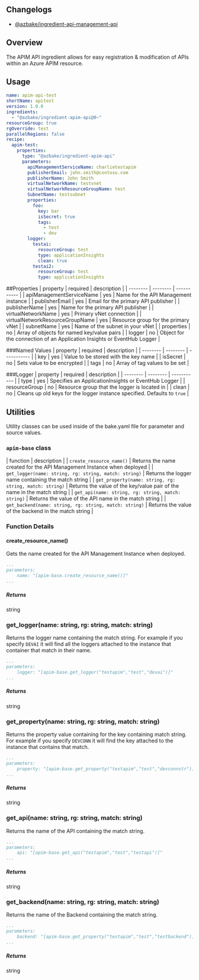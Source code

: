 ## Changelogs

* [@azbake/ingredient-api-management-api](./CHANGELOG.md)

## Overview

The APIM API ingredient allows for easy registration & modification of APIs within an Azure APIM resource.

## Usage

```yaml
name: apim-api-test
shortName: apitest
version: 1.0.0
ingredients:
  - "@azbake/ingredient-apim-api@0~"
resourceGroup: true
rgOverride: test
parallelRegions: false
recipe:
  apim-test:
    properties:
      type: "@azbake/ingredient-apim-api"
      parameters:
        apiManagementServiceName: charlietestapim
        publisherEmail: john.smith@contoso.com
        publisherName: John Smith
        virtualNetworkName: testvnet
        virtualNetworkResourceGroupName: test
        SubnetName: testsubnet
        properties:
          foo:
            key: bar
            isSecret: true
            tags:
              - test
              - dev
        logger:
          testai:
            resourceGroup: test
            type: applicationInsights
            clean: true
          testai2:
            resourceGroup: test
            type: applicationInsights
```

##Properties
| property | required | description |
| -------- | -------- | ----------- |
| apiManagementServiceName | yes | Name for the API Management instance |
| publisherEmail | yes | Email for the primary API publisher |
| publisherName | yes | Name for the primary API publisher |
| virtualNetworkName | yes | Primary vNet connection |
| virtualNetworkResourceGroupName | yes | Resource group for the primary vNet |
| subnetName | yes | Name of the subnet in your vNet |
| properties | no | Array of objects for named key/value pairs |
| logger | no | Object for the connection of an Application Insights or EventHub Logger |

###Named Values
| property | required | description |
| -------- | -------- | ----------- |
| key | yes | Value to be stored with the key name |
| isSecret | no | Sets value to be encrypted | 
| tags | no | Array of tag values to be set |

###Logger
| property | required | description |
| -------- | -------- | ----------- |
| type | yes | Specifies an ApplicationInsights or EventHub Logger |
| resourceGroup | no | Resource group that the logger is located in |
| clean | no | Cleans up old keys for the logger instance specified. Defaults to `true` |

## Utilities

Utility classes can be used inside of the bake.yaml file for parameter and source values.

### ``apim-base`` class

| function | description |
| `create_resource_name()` | Returns the name created for the API Management Instance when deployed |
| `get_logger(name: string, rg: string, match: string)` | Returns the logger name containing the match string |
| `get_property(name: string, rg: string, match: string)` | Returns the value of the key/value pair of the name in the 
match string |
| `get_api(name: string, rg: string, match: string)` | Returns the value of the API name in the match string |
| `get_backend(name: string, rg: string, match: string)` | Returns the value of the backend in the match string |

### Function Details

#### create_resource_name()

Gets the name created for the API Management Instance when deployed.

```yaml
...
parameters:
    name: "[apim-base.create_resource_name()]"
...
```
##### Returns

string

### get_logger(name: string, rg: string, match: string)
Returns the logger name containing the match string. For example if you specify `DEVAI` it will find all the loggers attached to the instance that container that match in their name.

```yaml
...
parameters:
    logger: "[apim-base.get_logger("testapim","test","devai")]"
...
```
##### Returns

string

### get_property(name: string, rg: string, match: string)
Returns the property value containing for the key containing match string. For example if you specify `DEVCONN` it will find the key attached to the instance that contains that match.

```yaml
...
parameters:
    property: "[apim-base.get_property("testapim","test","devconnstr")]"
...
```
##### Returns

string

### get_api(name: string, rg: string, match: string)
Returns the name of the API containing the match string.

```yaml
...
parameters:
    api: "[apim-base.get_api("testapim","test","testapi")]"
...
```

##### Returns

string

### get_backend(name: string, rg: string, match: string)
Returns the name of the Backend containing the match string.

```yaml
...
parameters:
    backend: "[apim-base.get_property("testapim","test","testbackend")]"
...
```

##### Returns

string